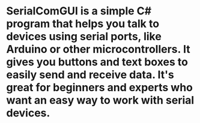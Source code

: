 # SerialComGUI is a simple C# program that helps you talk to devices using serial ports, like Arduino or other microcontrollers. It gives you buttons and text boxes to easily send and receive data. It's great for beginners and experts who want an easy way to work with serial devices.
